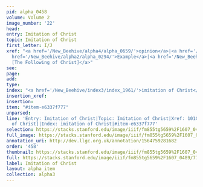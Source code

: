 ```yaml
---
pid: alpha_0458
volume: Volume 2
image_number: '22'
head: 
entry: Imitation of Christ
topic: Imitation of Christ
first_letter: I/J
xref: "<a href='/New_Beehive/alpha4/alpha_0659/'>opinion</a>|<a href='/New_Beehive/alpha5/alpha_0943/'>thought</a>|<a
  href='/New_Beehive/alpha2/alpha_0294/'>Example</a>|<a href='/New_Beehive/toc_vol2/toc2_195/'>1010
  [The Following of Christ]</a>"
see: 
page: 
add: 
type: 
index: "<a href='/New_Beehive/index3/index_1961/'>imitation of Christ</a>"
insertion_xref: 
insertion: 
item: "#item-e6337f777"
unparsed: 
line: 'Entry: Imitation of Christ|Topic: Imitation of Christ|Xref: 1010 [The Following
  of Christ]|Index: imitation of Christ|#item-e6337f777'
selection: https://stacks.stanford.edu/image/iiif/fm855tg5659%2F1607_0489/779,233,2986,770/full/0/default.jpg
full_image: https://stacks.stanford.edu/image/iiif/fm855tg5659%2F1607_0489/full/full/0/default.jpg
annotation_uri: http://dev.llgc.org.uk/annotation/1564759281682
order: '458'
thumbnail: https://stacks.stanford.edu/image/iiif/fm855tg5659%2F1607_0489/779,233,600,180/250,/0/default.jpg
full: https://stacks.stanford.edu/image/iiif/fm855tg5659%2F1607_0489/779,233,2986,770/full/0/default.jpg
label: Imitation of Christ
layout: alpha_item
collection: alpha3
---
```


